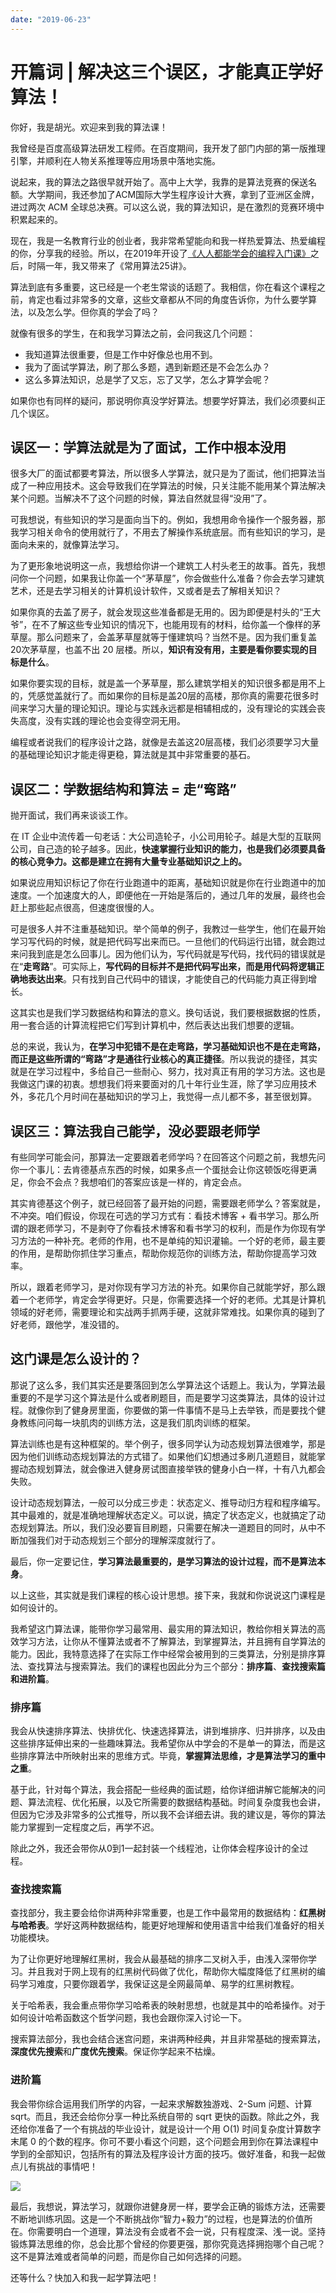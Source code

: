 ```yaml
---
date: "2019-06-23"
---  
```

      
# 开篇词 | 解决这三个误区，才能真正学好算法！
你好，我是胡光。欢迎来到我的算法课！

我曾经是百度高级算法研发工程师。在百度期间，我开发了部门内部的第一版推理引擎，并顺利在人物关系推理等应用场景中落地实施。

说起来，我的算法之路很早就开始了。高中上大学，我靠的是算法竞赛的保送名额。大学期间，我还参加了ACM国际大学生程序设计大赛，拿到了亚洲区金牌，进过两次 ACM 全球总决赛。可以这么说，我的算法知识，是在激烈的竞赛环境中积累起来的。

现在，我是一名教育行业的创业者，我非常希望能向和我一样热爱算法、热爱编程的你，分享我的经验。所以，在2019年开设了[《人人都能学会的编程入门课》](https://time.geekbang.org/column/intro/100043901)之后，时隔一年，我又带来了《常用算法25讲》。

算法到底有多重要，这已经是一个老生常谈的话题了。我相信，你在看这个课程之前，肯定也看过非常多的文章，这些文章都从不同的角度告诉你，为什么要学算法，以及怎么学。但你真的学会了吗？

就像有很多的学生，在和我学习算法之前，会问我这几个问题：

* 我知道算法很重要，但是工作中好像总也用不到。
* 我为了面试学算法，刷了那么多题，遇到新题还是不会怎么办？
* 这么多算法知识，总是学了又忘，忘了又学，怎么才算学会呢？

如果你也有同样的疑问，那说明你真没学好算法。想要学好算法，我们必须要纠正几个误区。

## 误区一：学算法就是为了面试，工作中根本没用

很多大厂的面试都要考算法，所以很多人学算法，就只是为了面试，他们把算法当成了一种应用技术。这会导致我们在学算法的时候，只关注能不能用某个算法解决某个问题。当解决不了这个问题的时候，算法自然就显得“没用”了。

可我想说，有些知识的学习是面向当下的。例如，我想用命令操作一个服务器，那我学习相关命令的使用就行了，不用去了解操作系统底层。而有些知识的学习，是面向未来的，就像算法学习。

为了更形象地说明这一点，我想给你讲一个建筑工人村头老王的故事。首先，我想问你一个问题，如果我让你盖一个“茅草屋”，你会做些什么准备？你会去学习建筑艺术，还是去学习相关的计算机设计软件，又或者是去了解相关知识？

如果你真的去盖了房子，就会发现这些准备都是无用的。因为即便是村头的“王大爷”，在不了解这些专业知识的情况下，也能用现有的材料，给你盖一个像样的茅草屋。那么问题来了，会盖茅草屋就等于懂建筑吗？当然不是。因为我们重复盖20次茅草屋，也盖不出 20 层楼。所以，**知识有没有用，主要是看你要实现的目标是什么**。

如果你要实现的目标，就是盖一个茅草屋，那么建筑学相关的知识很多都是用不上的，凭感觉盖就行了。而如果你的目标是盖20层的高楼，那你真的需要花很多时间来学习大量的理论知识。理论与实践永远都是相辅相成的，没有理论的实践会丧失高度，没有实践的理论也会变得空洞无用。

编程或者说我们的程序设计之路，就像是去盖这20层高楼，我们必须要学习大量的基础理论知识才能走得更稳，算法就是其中非常重要的基石。

## 误区二：学数据结构和算法 = 走“弯路”

抛开面试，我们再来谈谈工作。

在 IT 企业中流传着一句老话：大公司造轮子，小公司用轮子。越是大型的互联网公司，自己造的轮子越多。因此，**快速掌握行业知识的能力，也是我们必须要具备的核心竞争力。这都是建立在拥有大量专业基础知识之上的。**

如果说应用知识标记了你在行业跑道中的距离，基础知识就是你在行业跑道中的加速度。一个加速度大的人，即便他在一开始是落后的，通过几年的发展，最终也会赶上那些起点很高，但速度很慢的人。

可是很多人并不注重基础知识。举个简单的例子，我教过一些学生，他们在最开始学习写代码的时候，就是把代码写出来而已。一旦他们的代码运行出错，就会跑过来问我到底是怎么回事儿。因为他们认为，写代码就是写代码，找代码的错误就是在“**走弯路**”。可实际上，**写代码的目标并不是把代码写出来，而是用代码将逻辑正确地表达出来**。只有找到自己代码中的错误，才能使自己的代码能力真正得到增长。

这其实也是我们学习数据结构和算法的意义。换句话说，我们要根据数据的性质，用一套合适的计算流程把它们写到计算机中，然后表达出我们想要的逻辑。

总的来说，我认为，**在学习中犯错不是在走弯路，学习基础知识也不是在走弯路，而正是这些所谓的“弯路”才是通往行业核心的真正捷径**。所以我说的捷径，其实就是在学习过程中，多给自己一些耐心、努力，找对真正有用的学习方法。这也是我做这门课的初衷。想想我们将来要面对的几十年行业生涯，除了学习应用技术外，多花几个月时间在基础知识的学习上，我觉得一点儿都不多，甚至很划算。

## 误区三：算法我自己能学，没必要跟老师学

有些同学可能会问，那算法一定要跟着老师学吗？在回答这个问题之前，我想先问你一个事儿：去肯德基点东西的时候，如果多点一个蛋挞会让你这顿饭吃得更满足，你会不会点？我想咱们的答案应该是一样的，肯定会点。

其实肯德基这个例子，就已经回答了最开始的问题，需要跟老师学么？答案就是，不冲突。咱们假设，你现在可选的学习方式有：看技术博客 + 看书学习。那么所谓的跟老师学习，不是剥夺了你看技术博客和看书学习的权利，而是作为你现有学习方法的一种补充。老师的作用，也不是单纯的知识灌输。一个好的老师，最主要的作用，是帮助你抓住学习重点，帮助你规范你的训练方法，帮助你提高学习效率。

所以，跟着老师学习，是对你现有学习方法的补充。如果你自己就能学好，那么跟着一个老师学，肯定会学得更好。只是，你需要选择一个好的老师。尤其是计算机领域的好老师，需要理论和实战两手抓两手硬，这就非常难找。如果你真的碰到了好老师，跟他学，准没错的。

## 这门课是怎么设计的？

那说了这么多，我们其实还是要落回到怎么学算法这个话题上。我认为，学算法最重要的不是学习这个算法是什么或者刷题目，而是要学习这类算法，具体的设计过程。就像你到了健身房里面，你要做的第一件事情不是马上去举铁，而是要找个健身教练问问每一块肌肉的训练方法，这是我们肌肉训练的框架。

算法训练也是有这种框架的。举个例子，很多同学认为动态规划算法很难学，那是因为他们训练动态规划算法的方式错了。如果他们幻想通过多刷几道题目，就能掌握动态规划算法，就会像进入健身房试图直接举铁的健身小白一样，十有八九都会失败。

设计动态规划算法，一般可以分成三步走：状态定义、推导动归方程和程序编写。其中最难的，就是准确地理解状态定义。可以说，搞定了状态定义，也就搞定了动态规划算法。所以，我们没必要盲目刷题，只需要在解决一道题目的同时，从中不断加强我们对于动态规划三个部分的理解深度就行了。

最后，你一定要记住，**学习算法最重要的，是学习算法的设计过程，而不是算法本身**。

以上这些，其实就是我们课程的核心设计思想。接下来，我就和你说说这门课程是如何设计的。

我希望这门算法课，能带你学习最常用、最实用的算法知识，教给你相关算法的高效学习方法，让你从不懂算法或者不了解算法，到掌握算法，并且拥有自学算法的能力。因此，我特意选择了在实际工作中经常会被用到的三类算法，分别是排序算法、查找算法与搜索算法。我们的课程也因此分为三个部分：**排序篇**、**查找搜索篇和进阶篇**。

### 排序篇

我会从快速排序算法、快排优化、快速选择算法，讲到堆排序、归并排序，以及由这些排序延伸出来的一些趣味算法。我希望你从中学会的不是单一的算法，而是这些排序算法中所映射出来的思维方式。毕竟，**掌握算法思维，才是算法学习的重中之重**。

基于此，针对每个算法，我会搭配一些经典的面试题，给你详细讲解它能解决的问题、算法流程、优化拓展，以及它所需要的数据结构基础。时间复杂度我也会讲，但因为它涉及非常多的公式推导，所以我不会详细去讲。我的建议是，等你的算法能力掌握到一定程度之后，再学不迟。

除此之外，我还会带你从0到1一起封装一个线程池，让你体会程序设计的全过程。

### 查找搜索篇

查找部分，我主要会给你讲两种非常重要，也是工作中最常用的数据结构：**红黑树与哈希表**。学好这两种数据结构，能更好地理解和使用语言中给我们准备好的相关功能模块。

为了让你更好地理解红黑树，我会从最基础的排序二叉树入手，由浅入深带你学习。并且我对于网上现有的红黑树代码做了优化，帮助你大幅度降低了红黑树的编码学习难度，只要你跟着学，我保证这是全网最简单、易学的红黑树教程。

关于哈希表，我会重点带你学习哈希表的映射思想，也就是其中的哈希操作。对于如何设计哈希函数这个哲学问题，我也会跟你深入讨论一下。

搜索算法部分，我也会结合迷宫问题，来讲两种经典，并且非常基础的搜索算法，**深度优先搜索**和**广度优先搜索**。保证你学起来不枯燥。

### 进阶篇

我会带你综合运用我们所学的内容，一起来求解数独游戏、2-Sum 问题、计算sqrt。而且，我还会给你分享一种比系统自带的 sqrt 更快的函数。除此之外，我还给你准备了一个有挑战的毕业设计，就是设计一个用 O\(1\) 时间复杂度计算数字末尾 0 的个数的程序。你可不要小看这个问题，这个问题会用到你在算法课程中学到的全部知识，包括所有的算法及程序设计方面的技巧。做好准备，和我一起做点儿有挑战的事情吧！

![](/images/常用算法25讲/01.开篇词/resourceimage40fd40585f63142e002f4e09d531db032afd.jpg)

最后，我想说，算法学习，就跟你进健身房一样，要学会正确的锻炼方法，还需要不断地训练巩固。这是一个不断挑战你“智力+毅力”的过程，也是算法的价值所在。你需要明白一个道理，算法没有会或者不会一说，只有程度深、浅一说。坚持锻炼算法思维的你，总会比那个曾经的你要更强，那你究竟选择拥抱哪个自己呢？这不是算法难或者简单的问题，而是你自己如何选择的问题。

还等什么？快加入和我一起学算法吧！